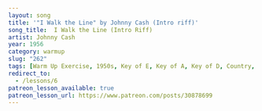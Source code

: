 ```yaml
---
layout: song
title: '"I Walk the Line" by Johnny Cash (Intro riff)'
song_title:  I Walk the Line (Intro Riff)
artist: Johnny Cash
year: 1956
category: warmup
slug: "262"
tags: [Warm Up Exercise, 1950s, Key of E, Key of A, Key of D, Country, Walking Bass Lines]
redirect_to:
  - /lessons/6
patreon_lesson_available: true
patreon_lesson_url: https://www.patreon.com/posts/30878699
---
```

